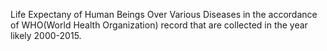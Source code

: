 Life Expectany of Human Beings Over Various Diseases in the accordance of WHO(World Health Organization) record that are collected in the year likely 2000-2015.

